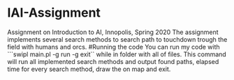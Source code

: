 # IAI-Assignment
Assignment on Introduction to AI, Innopolis, Spring 2020
The assignment implements several search methods to search path to touchdown trough the field with humans and orcs.
#Running the code 
You can run my code with ```swipl main.pl -g run -g exit`` while in folder with all of files.
This command will run all implemented search methods and output found paths, elapsed time for every search method, draw the on map and exit. 
